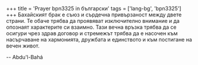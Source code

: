 +++
title = 'Prayer bpn3325 in български'
tags = ['lang-bg', 'bpn3325']
+++
Бахайският брак е съюз и сърдечна привързаност между двете страни. Те обаче трябва да проявяват изключително внимание и да опознаят характерите си взаимно. Тази вечна връзка трябва да се осигури чрез здрав договор и стремежът трябва да е насочен към насърчаване на хармонията, дружбата и единството и към постигане на вечен живот.

-- Abdu'l-Bahá

